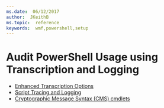 ```yaml
---
ms.date:  06/12/2017
author:  JKeithB
ms.topic:  reference
keywords:  wmf,powershell,setup
---
```


# Audit PowerShell Usage using Transcription and Logging

- [Enhanced Transcription Options](audit_transcript.md)
- [Script Tracing and Logging](audit_script.md)
- [Cryptographic Message Syntax (CMS) cmdlets](audit_cms.md)